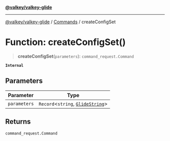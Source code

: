 [**@valkey/valkey-glide**](../../README.md)

***

[@valkey/valkey-glide](../../modules.md) / [Commands](../README.md) / createConfigSet

# Function: createConfigSet()

> **createConfigSet**(`parameters`): `command_request.Command`

**`Internal`**

## Parameters

| Parameter | Type |
| ------ | ------ |
| `parameters` | `Record`\<`string`, [`GlideString`](../../BaseClient/type-aliases/GlideString.md)\> |

## Returns

`command_request.Command`
